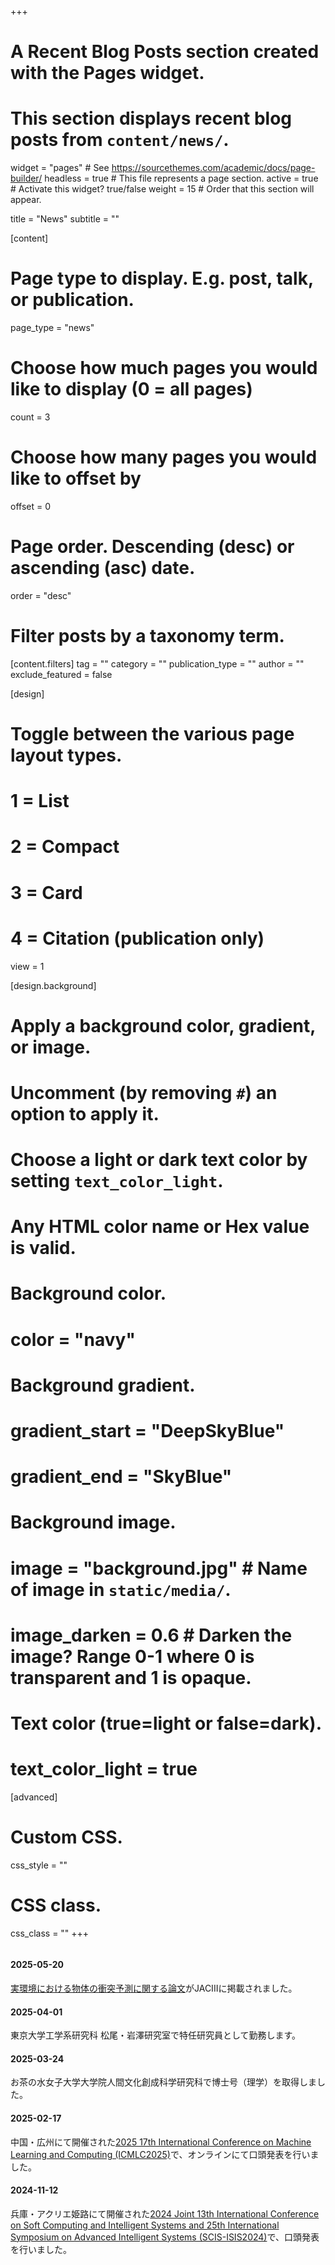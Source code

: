 +++
# A Recent Blog Posts section created with the Pages widget.
# This section displays recent blog posts from `content/news/`.

widget = "pages"  # See https://sourcethemes.com/academic/docs/page-builder/
headless = true  # This file represents a page section.
active = true  # Activate this widget? true/false
weight = 15  # Order that this section will appear.

title = "News"
subtitle = ""

[content]
  # Page type to display. E.g. post, talk, or publication.
  page_type = "news"

  # Choose how much pages you would like to display (0 = all pages)
  count = 3

  # Choose how many pages you would like to offset by
  offset = 0

  # Page order. Descending (desc) or ascending (asc) date.
  order = "desc"

  # Filter posts by a taxonomy term.
  [content.filters]
    tag = ""
    category = ""
    publication_type = ""
    author = ""
    exclude_featured = false

[design]
  # Toggle between the various page layout types.
  #   1 = List
  #   2 = Compact
  #   3 = Card
  #   4 = Citation (publication only)
  view = 1

[design.background]
  # Apply a background color, gradient, or image.
  #   Uncomment (by removing `#`) an option to apply it.
  #   Choose a light or dark text color by setting `text_color_light`.
  #   Any HTML color name or Hex value is valid.

  # Background color.
  # color = "navy"

  # Background gradient.
  # gradient_start = "DeepSkyBlue"
  # gradient_end = "SkyBlue"

  # Background image.
  # image = "background.jpg"  # Name of image in `static/media/`.
  # image_darken = 0.6  # Darken the image? Range 0-1 where 0 is transparent and 1 is opaque.

  # Text color (true=light or false=dark).
  # text_color_light = true  

[advanced]
 # Custom CSS.
 css_style = ""

 # CSS class.
 css_class = ""
+++
<html>

<head>
  <meta charset="utf-8" />
  <title>sample</title>
  <style>
    #wrapper {
      height: 500px;
      width: max;
      overflow-y: scroll;
    }

    #contents {
      background-color: cadetblue;
    }
  </style>
</head>

<body>
  <div id="wrapper">
    <div id="contents">
    <h4>2025-05-20</h4>
    <a href="https://doi.org/10.20965/jaciii.2025.p0456">実環境における物体の衝突予測に関する論文</a>がJACIIIに掲載されました。
    <h4>2025-04-01</h4>
    東京大学工学系研究科 松尾・岩澤研究室で特任研究員として勤務します。
    <h4>2025-03-24</h4>
    お茶の水女子大学大学院人間文化創成科学研究科で博士号（理学）を取得しました。
    <h4>2025-02-17</h4>
    中国・広州にて開催された<a href="https://www.icmlc.org/index.html" target="_blank">2025 17th International Conference on Machine Learning and Computing (ICMLC2025)</a>で、オンラインにて口頭発表を行いました。
    <h4>2024-11-12</h4>
    兵庫・アクリエ姫路にて開催された<a href="https://soft-cr.org/scis/2024/index.html" target="_blank">2024 Joint 13th International Conference on Soft Computing and Intelligent Systems and 25th International Symposium on Advanced Intelligent Systems (SCIS-ISIS2024)</a>で、口頭発表を行いました。
    <h4>2024-09-30</h4>
    実世界における物理的常識をふまえた言語表現における論文が <a href="https://www.icmlc.org/index.html" target="_blank">22025 17th International Conference on Machine Learning and Computing (ICMLC2025)</a>に採択されました。
    <h4>2024-09-04</h4>
    愛知・椙山女学園大学にて開催された<a href="https://soft-cr.org/fss/2024/" target="_blank">第40回ファジィシステムシンポジウム/FSS2024</a>で、口頭発表を行いました。
    <h4>2024-08-23</h4>
    物理的常識をふまえた言語表現についての論文が <a href="https://soft-cr.org/scis/2024/index.html" target="_blank">2024 Joint 13th International Conference on Soft Computing and Intelligent Systems and 25th International Symposium on Advanced Intelligent Systems (SCIS&ISIS2024)</a>に採択されました。  
    <h4>2024-05-31</h4>
    静岡・アクトシティ浜松にて開催された<a href="https://www.ai-gakkai.or.jp/jsai2024" target="_blank">人工知能学会全国大会（第38回）</a>で、口頭発表を行いました。
    <h4>2024-04-01</h4>
    公益財団法人立石科学技術振興財団<a href="https://www.tateisi-f.org/news/2024-04-24" target="_blank">研究助成(C)</a>に採択されました。
    <h4>2023-11-10</h4>
    お茶の水女子大学より自然科学関係の研究に従事し，その成績顕著な者に与えられる<a href="https://www.ocha.ac.jp/campuslife/scholarship/list.html" target="_blank">保井・黒田奨学基金</a>をいただきました。
    <h4>2023-10-10</h4>
    ポルトガル・ポルトにて開催された<a href="https://ds2023.inesctec.pt/" target="_blank">DS2023</a>で口頭発表を行いました。
    <h4>2023-10-04</h4>
    2023年10月4日から2024年3月28日まで<a href="https://www.uni-saarland.de/en/home.html" target="_blank">ザールラント大学</a>に客員研究員として滞在します。
    <h4>2023-08-06</h4>
    中国・新疆大学にて開催された<a href="http://www.prml.org/index.html" target="_blank">PRML2023</a>でオンラインによる口頭発表を行いました。
    <h4>2023-07-26</h4>
    物理特性にもとづく実世界の言語生成についての論文が<a href="https://ds2023.inesctec.pt/" target="_blank">26th International Conference on Discovery Science (DS2023)</a>に採択されました。
    <h4>2023-06-06</h4>
    熊本・熊本城ホールにて開催された<a href="https://www.ai-gakkai.or.jp/jsai2023/" target="_blank">人工知能学会全国大会（第37回）</a>で、口頭発表を行いました。
    <h4>2023-05-30</h4>
    <a href="https://www.aist.go.jp/">国立研究開発法人産業技術総合研究所（AIST）</a>の<a href="https://www.airc.aist.go.jp/" target="_blank">人工知能研究センター（AIRC）</a>にてPlenary Talkをしました。
    <h4>2023-05-10</h4>
    物理特性にもとづく実世界の変化点抽出についての論文が <a href="http://www.prml.org/index.html" target="_blank">2023 IEEE the 4th International Conference on Pattern Recognition and Machine Learning (PRML2023)</a>に採択されました。
    <h4>2023-04-01</h4>
    <a href="https://www.jsps.go.jp/j-abc/" target="_blank">令和5年度若手研究者海外挑戦プログラム（日本学術振興会）</a>に採択されました。
    <h4>2023-03-28</h4>
    日本ロボット学会の学会誌「ロボ學」に解説記事<a href="https://doi.org/10.7210/jrsj.41.149" target="_blank">「学生編集委員会企画：第40回日本ロボット学会学術講演会レポート</a>が掲載されました。
    <h4>2023-03-02</h4>
    電気通信大学にて開催された<a href="https://www.ipsj.or.jp/event/taikai/85/index.html" target="_blank">情報処理学会第85回全国大会</a>で口頭発表を行いました。
    <h4>2023-01-24</h4>
    お茶の水女子大学 IGL研究所主催 大学院共通科目R4年度集中講義<a href="https://www.cf.ocha.ac.jp/igl/j/menu/leadership/groupingmenu/lecture/acajojissen2022.html" target="_blank">「アカデミック女性リーダーへの道（実践編）」</a>にて招待講演を行いました。
    <h4>2023-01-05</h4>
    日本ロボット学会の学会誌「ロボ學」に2本の解説記事「学生編集委員会企画：第40回日本ロボット学会学術講演会レポート」（<a href="https://doi.org/10.7210/jrsj.41.44" target="_blank">1本目</a>・<a href="https://doi.org/10.7210/jrsj.41.46" target="_blank">2本目</a>）が掲載されました。
    <h4>2022-10-20</h4>
    理研AIP主催<a href="https://aip.riken.jp/sympo/surijohoai-female-students-seminar/?lang=ja" target="_blank">「集まれ！数理・情報・AI系をめざす女子中高生 女子中高生向けオンラインセミナーシリーズ 第1回」</a>にて招待講演を行いました。<a class="fa-brands fa-youtube" href="https://www.youtube.com/watch?v=RxtTYodFPlo"  target="_blank"></a>  <a class="fa-solid fa-book-open" href="https://aip.riken.jp/sympo/1st_seminar_report/?lang=ja"  target="_blank"></a>
    <h4>2022-10-06</h4>
    10月6日から12月31日まで<a href="https://www.dfki.de/en/web" target="_blank">ドイツ人工知能研究センター</a>にインターンシップ生として滞在します。
    <h4>2022-09-01</h4>
    人工知能学会の会誌「人工知能」に論文<a href="https://doi.org/10.11517/jjsai.37.5_640" target="_blank">「研究を通して学生が見る世界」</a>が掲載されました。
    <h4>2022-06-15</h4>
    京都・国立京都国際会館にて開催された<a href="https://www.ai-gakkai.or.jp/jsai2022/" target="_blank">人工知能学会全国大会（第36回）</a>で、口頭発表を行いました。
    <h4>2022-05-01</h4>
    人工知能学会の会誌「人工知能」の特集記事「論文誌のこれからを考える」に2本の論文（<a href="https://doi.org/10.11517/jjsai.37.3_323" target="_blank">AI実践論文</a>・<a href="https://doi.org/10.11517/jjsai.37.3_329" target="_blank">コンセプト論文</a>）が掲載されました。
    <h4>2022-04-01</h4>
    <a href="https://kaken.nii.ac.jp/grant/KAKENHI-PROJECT-22J21786/" target="_blank">日本学術振興会特別研究員（DC1）</a>として採用されました。
    <h4>2022-03-03</h4>
    オンラインにて開催された<a href="https://www.ipsj.or.jp/event/taikai/84/index.html" target="_blank">情報処理学会第84回全国大会</a>で口頭発表を行い、<a href="http://www.ipsj.or.jp/award/taikaigakusei.html" target="_blank">学生奨励賞</a>を受賞しました。
    <h4>2022-02-15</h4>
    2021年12月に開催された<a href="http://isis2021.org" target="_blank">The 22nd International Symposium on Advanced Intelligent Systems （ISIS2021） </a>で、ベストセッション賞を受賞しました。
    <h4>2021-12-16</h4>
    オンラインにて開催された<a href="http://isis2021.org" target="_blank">The 22nd International Symposium on Advanced Intelligent Systems（ISIS2021）</a>で、口頭発表を行いました。
    <h4>2021-10-27</h4>
    ヒト脳内予測を模倣したモデルに関する論文が<a href="http://isis2021.org" target="_blank">The 22nd International Symposium on Advanced Intelligent Systems（ISIS2021）</a>に採択されました。
    <h4>2021-05-31</h4>
    第50回リバネス研究費パナソニックアプライアンス社賞採択に関するインタビューが、<a href="https://r.lne.st/2021/50-kuroda/" target="_blank">採択者インタビュー記事</a>・<a href="https://lne.st/business/publishing/kenkyu/" target="_blank">研究応援Vol.22</a>に掲載されました。
    <h4>2021-03-26</h4>
    <a href="https://r.lne.st/2021/03/26/50th_panasonic_result/" target="_blank">第50回リバネス研究費 パナソニックアプライアンス社賞</a>に採択されました。
    <h4>2021-03-18</h4>
    オンラインにて開催された<a href="https://www.ipsj.or.jp/event/taikai/83/index.html" target="_blank">情報処理学会 第83回全国大会</a>で、口頭発表を行いました。
    <h4>2020-12-23</h4>
    お茶の水女子大学 令和2年度学生表彰を受賞しました。
    <h4>2020-12-07</h4>
    ホームページをリニューアルしました。
    <h4>2020-11-24</h4>
    オンラインにて開催された<a href="https://ibisml.org/ibis2020/" target="_blank">第23回情報論的学習理論ワークショップ</a>で、口頭発表を行いました。
    <h4>2020-06-09</h4>
    オンラインにて開催された<a href="https://www.ai-gakkai.or.jp/jsai2020/" target="_blank">人工知能学会全国大会(第34回)</a>で、口頭発表を行いました。
    <h4>2020-05-28</h4>
    2020年3月に開催された<a href="https://www.ipsj.or.jp/event/taikai/82/index.html" target="_blank">情報処理学会第82回全国大会</a>で，<a href="http://www.ipsj.or.jp/award/taikaiyusyu.html" target="_blank">大会優秀賞</a>を受賞しました。
    <h4>2020-04-01</h4>
    お茶の水女子大学KSP-SP奨学金の奨学生(第3期生)に採用されました。
    <h4>2020-03-07</h4>
    オンラインにて開催された<a href="https://www.ipsj.or.jp/event/taikai/82/index.html" target="_blank">情報処理学会第82回全国大会</a>で口頭発表を行い，<a href="http://www.ipsj.or.jp/award/taikaigakusei.html" target="_blank">学生奨励賞</a>を受賞しました。
    <h4>2020-03-01</h4>
    ホームページを開設しました。
    <h4>2020-02-02</h4>
    <a href="https://www.chronogenesis.org" target="_blank">新学術領域研究「時間生成学」2019年度第2回領域会議</a>でポスター発表を行いました。
    <h4>2019-11-20</h4>
    お茶の水女子大学 AI・データサイエンスセンターの学生研究支援を頂きました。
    </div>
  </div>
</body>
</html>
